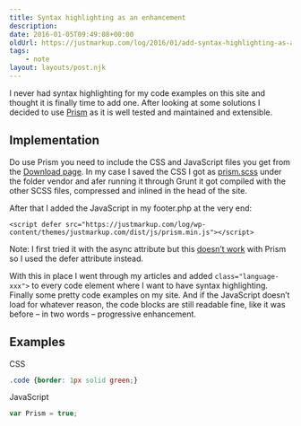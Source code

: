 ```yaml
---
title: Syntax highlighting as an enhancement
description: 
date: 2016-01-05T09:49:08+00:00
oldUrl: https://justmarkup.com/log/2016/01/add-syntax-highlighting-as-an-enhancement/
tags:
    - note
layout: layouts/post.njk
---
```


I never had syntax highlighting for my code examples on this site and thought it is finally time to add one. After looking at some solutions I decided to use [Prism](http://prismjs.com/) as it is well tested and maintained and extensible.  

Implementation
--------------

Do use Prism you need to include the CSS and JavaScript files you get from the [Download page](http://prismjs.com/download.html). In my case I saved the CSS I got as [prism.scss](https://github.com/justmarkup/justmarkup.com/blob/master/src/scss/vendor/prism.scss) under the folder vendor and afer running it through Grunt it got compiled with the other SCSS files, compressed and inlined in the head of the site.

After that I added the JavaScript in my footer.php at the very end:

    <script defer src="https://justmarkup.com/log/wp-content/themes/justmarkup.com/dist/js/prism.min.js"></script>

Note: I first tried it with the async attribute but this [doesn’t work](https://github.com/PrismJS/prism/issues/75) with Prism so I used the defer attribute instead.

With this in place I went through my articles and added `class="language-xxx">` to every code element where I want to have syntax highlighting. Finally some pretty code examples on my site. And if the JavaScript doesn’t load for whatever reason, the code blocks are still readable fine, like it was before – in two words – progressive enhancement.

Examples
--------

CSS

``` css
.code {border: 1px solid green;}
```

JavaScript

``` js
var Prism = true;
```